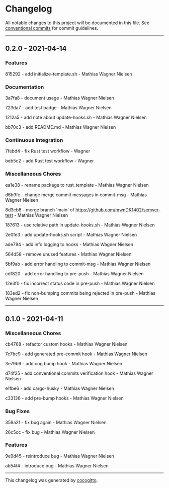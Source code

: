 # Changelog
All notable changes to this project will be documented in this file. See [conventional commits](https://www.conventionalcommits.org/) for commit guidelines.

- - -
## 0.2.0 - 2021-04-14


### Features

815292 - add initialize-template.sh - Mathias Wagner Nielsen


### Documentation

3a7fa8 - document usage - Mathias Wagner Nielsen

723da7 - add test badge - Mathias Wagner Nielsen

1212a5 - add note about update-hooks.sh - Mathias Wagner Nielsen

bb70c3 - add README.md - Mathias Wagner Nielsen


### Continuous Integration

7febd4 - fix Rust test workflow - Wagner

beb5c2 - add Rust test workflow - Wagner


### Miscellaneous Chores

ea1e38 - rename package to rust_template - Mathias Wagner Nielsen

d6b9fc - change merge commit messages in commit-msg - Mathias Wagner Nielsen

8d3cb6 - merge branch 'main' of https://github.com/mwnDK1402/semver-test - Mathias Wagner Nielsen

187613 - use relative path in update-hooks.sh - Mathias Wagner Nielsen

2e0fe3 - add update-hooks.sh script - Mathias Wagner Nielsen

ade794 - add info logging to hooks - Mathias Wagner Nielsen

564d58 - remove unused features - Mathias Wagner Nielsen

5bf9ab - add error handling to commit-msg - Mathias Wagner Nielsen

cdf820 - add error handling to pre-push - Mathias Wagner Nielsen

12e3f0 - fix incorrect status code in pre-push - Mathias Wagner Nielsen

183ed2 - fix non-bumping commits being rejected in pre-push - Mathias Wagner Nielsen


- - -
## 0.1.0 - 2021-04-11


### Miscellaneous Chores

cb4768 - refactor custom hooks - Mathias Wagner Nielsen

7c7bc9 - add generated pre-commit hook - Mathias Wagner Nielsen

3e79b6 - add cog bump hook - Mathias Wagner Nielsen

d74f25 - add conventional commits verification hook - Mathias Wagner Nielsen

e1fbe6 - add cargo-husky - Mathias Wagner Nielsen

c33136 - add pre-bump hooks - Mathias Wagner Nielsen


### Bug Fixes

359a2f - fix bug again - Mathias Wagner Nielsen

26c5cc - fix bug - Mathias Wagner Nielsen


### Features

9e9d45 - reintroduce bug - Mathias Wagner Nielsen

ab54f4 - introduce bug - Mathias Wagner Nielsen


- - -

This changelog was generated by [cocogitto](https://github.com/oknozor/cocogitto).
